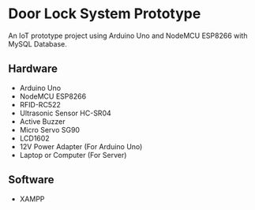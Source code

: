 # Door Lock System Prototype

An IoT prototype project using Arduino Uno and NodeMCU ESP8266 with MySQL Database.

## Hardware
* Arduino Uno
* NodeMCU ESP8266
* RFID-RC522
* Ultrasonic Sensor HC-SR04
* Active Buzzer
* Micro Servo SG90
* LCD1602
* 12V Power Adapter (For Arduino Uno)
* Laptop or Computer (For Server)

## Software
* XAMPP

